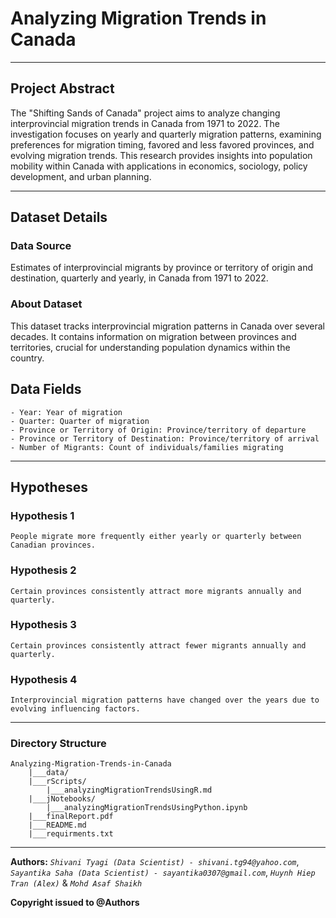 # Analyzing Migration Trends in Canada

---

## Project Abstract
The "Shifting Sands of Canada" project aims to analyze changing interprovincial migration trends in Canada from 1971 to 2022. The investigation focuses on yearly and quarterly migration patterns, examining preferences for migration timing, favored and less favored provinces, and evolving migration trends. This research provides insights into population mobility within Canada with applications in economics, sociology, policy development, and urban planning.

---
## Dataset Details

### Data Source
Estimates of interprovincial migrants by province or territory of origin and destination, quarterly and yearly, in Canada from 1971 to 2022.

### About Dataset 
This dataset tracks interprovincial migration patterns in Canada over several decades. It contains information on migration between provinces and territories, crucial for understanding population dynamics within the country.

## Data Fields

    - Year: Year of migration
    - Quarter: Quarter of migration
    - Province or Territory of Origin: Province/territory of departure
    - Province or Territory of Destination: Province/territory of arrival
    - Number of Migrants: Count of individuals/families migrating

---

## Hypotheses

### Hypothesis 1

    People migrate more frequently either yearly or quarterly between Canadian provinces.

### Hypothesis 2

    Certain provinces consistently attract more migrants annually and quarterly.

### Hypothesis 3

    Certain provinces consistently attract fewer migrants annually and quarterly.

### Hypothesis 4

    Interprovincial migration patterns have changed over the years due to evolving influencing factors.

---
### Directory Structure

```
Analyzing-Migration-Trends-in-Canada
    |___data/
    |___rScripts/
        |___analyzingMigrationTrendsUsingR.md
    |___jNotebooks/
        |___analyzingMigrationTrendsUsingPython.ipynb
    |___finalReport.pdf
    |___README.md
    |___requirments.txt
```

---
**Authors:**
    _`Shivani Tyagi (Data Scientist) - shivani.tg94@yahoo.com`_,
    _`Sayantika Saha (Data Scientist) - sayantika0307@gmail.com`_, _`Huynh Hiep Tran (Alex)`_ & _`Mohd Asaf Shaikh`_


**Copyright issued to @Authors**